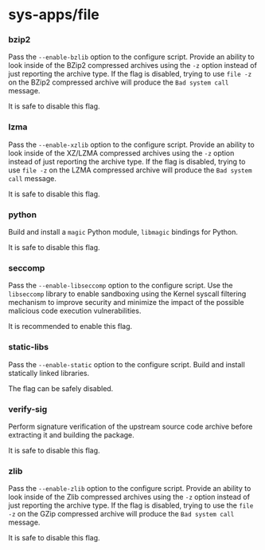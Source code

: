 # sys-apps/file

### bzip2
Pass the `--enable-bzlib` option to the configure script. Provide an ability to look inside of the BZip2 compressed archives using the `-z` option instead of just reporting the archive type. If the flag is disabled, trying to use `file -z` on the BZip2 compressed archive will produce the `Bad system call` message.

It is safe to disable this flag.

### lzma
Pass the `--enable-xzlib` option to the configure script. Provide an ability to look inside of the XZ/LZMA compressed archives using the `-z` option instead of just reporting the archive type. If the flag is disabled, trying to use `file -z` on the LZMA compressed archive will produce the `Bad system call` message.

It is safe to disable this flag.

### python
Build and install a `magic` Python module, `libmagic` bindings for Python.

It is safe to disable this flag.

### seccomp
Pass the `--enable-libseccomp` option to the configure script. Use the `libseccomp` library to enable sandboxing using the Kernel syscall filtering mechanism to improve security and minimize the impact of the possible malicious code execution vulnerabilities.

It is recommended to enable this flag.

### static-libs
Pass the `--enable-static` option to the configure script. Build and install statically linked libraries.

The flag can be safely disabled.

### verify-sig
Perform signature verification of the upstream source code archive before extracting it and building the package.

It is safe to disable this flag.

### zlib
Pass the `--enable-zlib` option to the configure script. Provide an ability to look inside of the Zlib compressed archives using the `-z` option instead of just reporting the archive type. If the flag is disabled, trying to use the `file -z` on the GZip compressed archive will produce the `Bad system call` message.

It is safe to disable this flag.
